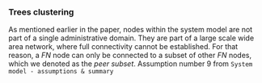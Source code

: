### Trees clustering

As mentioned earlier in the paper, nodes within the system model are not part of a single administrative domain. They are part of a large scale wide area network, where full connectivity cannot be established. For that reason, a *FN* node can only be connected to a subset of other *FN* nodes, which we denoted as the *peer subset*. Assumption number 9 from `System model - assumptions & summary`

<!--stackedit_data:
eyJoaXN0b3J5IjpbMjA1NjY0NzAzMSw2MzE2MjA1MDhdfQ==
-->